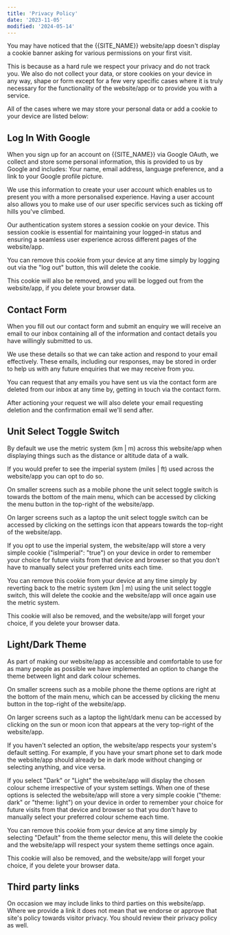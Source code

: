 ```yaml
---
title: 'Privacy Policy'
date: '2023-11-05'
modified: '2024-05-14'
---
```


You may have noticed that the {{SITE_NAME}} website/app doesn't display a cookie banner asking for various permissions on your first visit.

This is because as a hard rule we respect your privacy and do not track you. We also do not collect your data, or store cookies on your device in any way, shape or form except for a few very specific cases where it is truly necessary for the functionality of the website/app or to provide you with a service.

All of the cases where we may store your personal data or add a cookie to your device are listed below:

## Log In With Google

When you sign up for an account on {{SITE_NAME}} via Google OAuth, we collect and store some personal information, this is provided to us by Google and includes: Your name, email address, language preference, and a link to your Google profile picture.

We use this information to create your user account which enables us to present you with a more personalised experience. Having a user account also allows you to make use of our user specific services such as ticking off hills you've climbed.

Our authentication system stores a session cookie on your device. This session cookie is essential for maintaining your logged-in status and ensuring a seamless user experience across different pages of the website/app.

You can remove this cookie from your device at any time simply by logging out via the "log out" button, this will delete the cookie.

This cookie will also be removed, and you will be logged out from the website/app, if you delete your browser data.

## Contact Form

When you fill out our contact form and submit an enquiry we will receive an email to our inbox containing all of the information and contact details you have willingly submitted to us.

We use these details so that we can take action and respond to your email effectively. These emails, including our responses, may be stored in order to help us with any future enquiries that we may receive from you.

You can request that any emails you have sent us via the contact form are deleted from our inbox at any time by, getting in touch via the contact form.

After actioning your request we will also delete your email requesting deletion and the confirmation email we'll send after.

## Unit Select Toggle Switch

By default we use the metric system (km | m) across this website/app when displaying things such as the distance or altitude data of a walk.

If you would prefer to see the imperial system (miles | ft) used across the website/app you can opt to do so.

On smaller screens such as a mobile phone the unit select toggle switch is towards the bottom of the main menu, which can be accessed by clicking the menu button in the top-right of the website/app.

On larger screens such as a laptop the unit select toggle switch can be accessed by clicking on the settings icon that appears towards the top-right of the website/app.

If you opt to use the imperial system, the website/app will store a very simple cookie ("isImperial": "true") on your device in order to remember your choice for future visits from that device and browser so that you don't have to manually select your preferred units each time.

You can remove this cookie from your device at any time simply by reverting back to the metric system (km | m) using the unit select toggle switch, this will delete the cookie and the website/app will once again use the metric system.

This cookie will also be removed, and the website/app will forget your choice, if you delete your browser data.

## Light/Dark Theme

As part of making our website/app as accessible and comfortable to use for as many people as possible we have implemented an option to change the theme between light and dark colour schemes.

On smaller screens such as a mobile phone the theme options are right at the bottom of the main menu, which can be accessed by clicking the menu button in the top-right of the website/app.

On larger screens such as a laptop the light/dark menu can be accessed by clicking on the sun or moon icon that appears at the very top-right of the website/app.

If you haven't selected an option, the website/app respects your system's default setting. For example, if you have your smart phone set to dark mode the website/app should already be in dark mode without changing or selecting anything, and vice versa.

If you select "Dark" or "Light" the website/app will display the chosen colour scheme irrespective of your system settings. When one of these options is selected the website/app will store a very simple cookie ("theme: dark" or "theme: light") on your device in order to remember your choice for future visits from that device and browser so that you don't have to manually select your preferred colour scheme each time.

You can remove this cookie from your device at any time simply by selecting "Default" from the theme selector menu, this will delete the cookie and the website/app will respect your system theme settings once again.

This cookie will also be removed, and the website/app will forget your choice, if you delete your browser data.

## Third party links

On occasion we may include links to third parties on this website/app. Where we provide a link it does not mean that we endorse or approve that site's policy towards visitor privacy. You should review their privacy policy as well.
